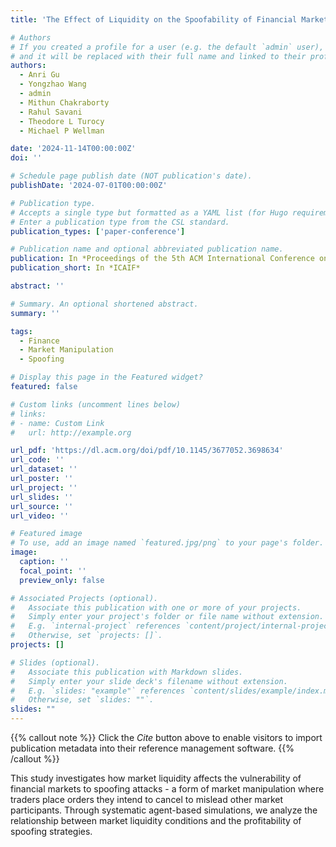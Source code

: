 ```yaml
---
title: 'The Effect of Liquidity on the Spoofability of Financial Markets'

# Authors
# If you created a profile for a user (e.g. the default `admin` user), write the username (folder name) here
# and it will be replaced with their full name and linked to their profile.
authors:
  - Anri Gu
  - Yongzhao Wang
  - admin
  - Mithun Chakraborty
  - Rahul Savani
  - Theodore L Turocy
  - Michael P Wellman

date: '2024-11-14T00:00:00Z'
doi: ''

# Schedule page publish date (NOT publication's date).
publishDate: '2024-07-01T00:00:00Z'

# Publication type.
# Accepts a single type but formatted as a YAML list (for Hugo requirements).
# Enter a publication type from the CSL standard.
publication_types: ['paper-conference']

# Publication name and optional abbreviated publication name.
publication: In *Proceedings of the 5th ACM International Conference on AI in Finance*
publication_short: In *ICAIF*

abstract: ''

# Summary. An optional shortened abstract.
summary: ''

tags:
  - Finance
  - Market Manipulation
  - Spoofing

# Display this page in the Featured widget?
featured: false

# Custom links (uncomment lines below)
# links:
# - name: Custom Link
#   url: http://example.org

url_pdf: 'https://dl.acm.org/doi/pdf/10.1145/3677052.3698634'
url_code: ''
url_dataset: ''
url_poster: ''
url_project: ''
url_slides: ''
url_source: ''
url_video: ''

# Featured image
# To use, add an image named `featured.jpg/png` to your page's folder.
image:
  caption: ''
  focal_point: ''
  preview_only: false

# Associated Projects (optional).
#   Associate this publication with one or more of your projects.
#   Simply enter your project's folder or file name without extension.
#   E.g. `internal-project` references `content/project/internal-project/index.md`.
#   Otherwise, set `projects: []`.
projects: []

# Slides (optional).
#   Associate this publication with Markdown slides.
#   Simply enter your slide deck's filename without extension.
#   E.g. `slides: "example"` references `content/slides/example/index.md`.
#   Otherwise, set `slides: ""`.
slides: ""
---
```


{{% callout note %}}
Click the _Cite_ button above to enable visitors to import publication metadata into their reference management software.
{{% /callout %}}

This study investigates how market liquidity affects the vulnerability of financial markets to spoofing attacks - a form of market manipulation where traders place orders they intend to cancel to mislead other market participants. Through systematic agent-based simulations, we analyze the relationship between market liquidity conditions and the profitability of spoofing strategies. 